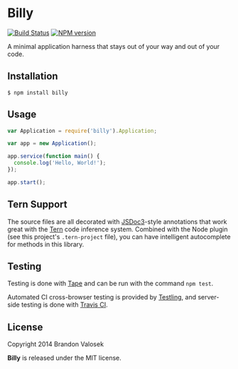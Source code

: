 # Billy

[![Build Status](https://travis-ci.org/bvalosek/billy.png?branch=master)](https://travis-ci.org/bvalosek/billy)
[![NPM version](https://badge.fury.io/js/billy.png)](http://badge.fury.io/js/billy)

A minimal application harness that stays out of your way and out of your code.

## Installation

```
$ npm install billy
```

## Usage

```javascript
var Application = require('billy').Application;

var app = new Application();

app.service(function main() {
  console.log('Hello, World!');
});

app.start();
```

## Tern Support

The source files are all decorated with [JSDoc3](http://usejsdoc.org/)-style
annotations that work great with the [Tern](http://ternjs.net/) code inference
system. Combined with the Node plugin (see this project's `.tern-project`
file), you can have intelligent autocomplete for methods in this library.

## Testing

Testing is done with [Tape](http://github.com/substack/tape) and can be run
with the command `npm test`.

Automated CI cross-browser testing is provided by
[Testling](http://ci.testling.com/bvalosek/billy), and server-side testing
is done with [Travis CI](https://travis-ci.org/bvalosek/billy).

## License
Copyright 2014 Brandon Valosek

**Billy** is released under the MIT license.
